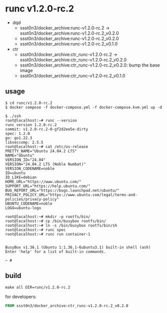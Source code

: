 # runc v1.2.0-rc.2

* dqd
    * ssst0n3/docker_archive:runc-v1.2.0-rc.2 -> ssst0n3/docker_archive:runc-v1.2.0-rc.2_v0.2.0
    * ssst0n3/docker_archive:runc-v1.2.0-rc.2_v0.2.0
    * ssst0n3/docker_archive:runc-v1.2.0-rc.2_v0.1.0
* ctr
    * ssst0n3/docker_archive:ctr_runc-v1.2.0-rc.2 -> ssst0n3/docker_archive:ctr_runc-v1.2.0-rc.2_v0.2.0
    * ssst0n3/docker_archive:ctr_runc-v1.2.0-rc.2_v0.2.0: bump the base image
    * ssst0n3/docker_archive:ctr_runc-v1.2.0-rc.2_v0.1.0

## usage

```shell
$ cd runc/v1.2.0-rc.2
$ docker compose -f docker-compose.yml -f docker-compose.kvm.yml up -d
```

```shell
$ ./ssh
root@localhost:~# runc --version
runc version 1.2.0-rc.2
commit: v1.2.0-rc.2-0-gf2d2ee5e-dirty
spec: 1.2.0
go: go1.22.3
libseccomp: 2.5.5
root@localhost:~# cat /etc/os-release 
PRETTY_NAME="Ubuntu 24.04.2 LTS"
NAME="Ubuntu"
VERSION_ID="24.04"
VERSION="24.04.2 LTS (Noble Numbat)"
VERSION_CODENAME=noble
ID=ubuntu
ID_LIKE=debian
HOME_URL="https://www.ubuntu.com/"
SUPPORT_URL="https://help.ubuntu.com/"
BUG_REPORT_URL="https://bugs.launchpad.net/ubuntu/"
PRIVACY_POLICY_URL="https://www.ubuntu.com/legal/terms-and-policies/privacy-policy"
UBUNTU_CODENAME=noble
LOGO=ubuntu-logo
```

```shell
root@localhost:~# mkdir -p rootfs/bin/
root@localhost:~# cp /bin/busybox rootfs/bin/
root@localhost:~# ln -s /bin/busybox rootfs/bin/sh
root@localhost:~# runc spec
root@localhost:~# runc run container-1


BusyBox v1.36.1 (Ubuntu 1:1.36.1-6ubuntu3.1) built-in shell (ash)
Enter 'help' for a list of built-in commands.

~ # 
```

## build

```shell
make all DIR=runc/v1.2.0-rc.2
```

for developers:

```dockerfile
FROM ssst0n3/docker_archive:ctr_runc-v1.2.0-rc.2_v0.2.0
```
